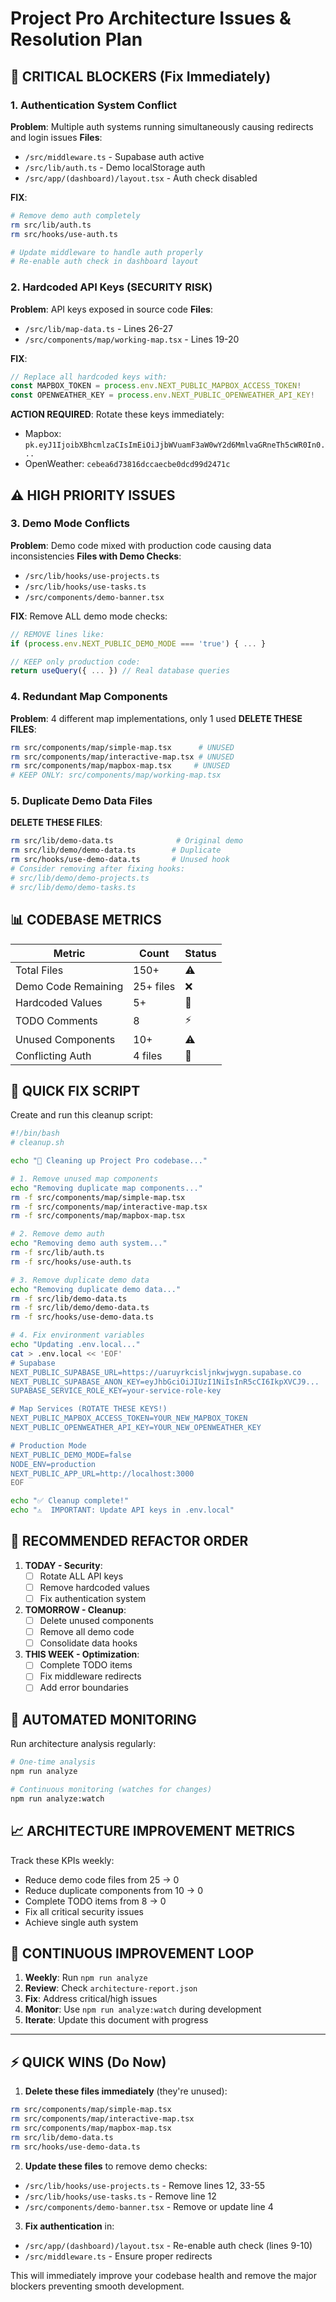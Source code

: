 # Project Pro Architecture Issues & Resolution Plan

## 🚨 CRITICAL BLOCKERS (Fix Immediately)

### 1. **Authentication System Conflict**
**Problem**: Multiple auth systems running simultaneously causing redirects and login issues
**Files**:
- `/src/middleware.ts` - Supabase auth active
- `/src/lib/auth.ts` - Demo localStorage auth
- `/src/app/(dashboard)/layout.tsx` - Auth check disabled

**FIX**:
```bash
# Remove demo auth completely
rm src/lib/auth.ts
rm src/hooks/use-auth.ts

# Update middleware to handle auth properly
# Re-enable auth check in dashboard layout
```

### 2. **Hardcoded API Keys (SECURITY RISK)**
**Problem**: API keys exposed in source code
**Files**:
- `/src/lib/map-data.ts` - Lines 26-27
- `/src/components/map/working-map.tsx` - Lines 19-20

**FIX**:
```typescript
// Replace all hardcoded keys with:
const MAPBOX_TOKEN = process.env.NEXT_PUBLIC_MAPBOX_ACCESS_TOKEN!
const OPENWEATHER_KEY = process.env.NEXT_PUBLIC_OPENWEATHER_API_KEY!
```

**ACTION REQUIRED**: Rotate these keys immediately:
- Mapbox: `pk.eyJ1IjoibXBhcmlzaCIsImEiOiJjbWVuamF3aW0wY2d6MmlvaGRneTh5cWR0In0...`
- OpenWeather: `cebea6d73816dccaecbe0dcd99d2471c`

## ⚠️ HIGH PRIORITY ISSUES

### 3. **Demo Mode Conflicts**
**Problem**: Demo code mixed with production code causing data inconsistencies
**Files with Demo Checks**:
- `/src/lib/hooks/use-projects.ts`
- `/src/lib/hooks/use-tasks.ts`
- `/src/components/demo-banner.tsx`

**FIX**: Remove ALL demo mode checks:
```typescript
// REMOVE lines like:
if (process.env.NEXT_PUBLIC_DEMO_MODE === 'true') { ... }

// KEEP only production code:
return useQuery({ ... }) // Real database queries
```

### 4. **Redundant Map Components**
**Problem**: 4 different map implementations, only 1 used
**DELETE THESE FILES**:
```bash
rm src/components/map/simple-map.tsx      # UNUSED
rm src/components/map/interactive-map.tsx # UNUSED
rm src/components/map/mapbox-map.tsx     # UNUSED
# KEEP ONLY: src/components/map/working-map.tsx
```

### 5. **Duplicate Demo Data Files**
**DELETE THESE FILES**:
```bash
rm src/lib/demo-data.ts              # Original demo
rm src/lib/demo/demo-data.ts        # Duplicate
rm src/hooks/use-demo-data.ts       # Unused hook
# Consider removing after fixing hooks:
# src/lib/demo/demo-projects.ts
# src/lib/demo/demo-tasks.ts
```

## 📊 CODEBASE METRICS

| Metric | Count | Status |
|--------|-------|--------|
| Total Files | 150+ | ⚠️ |
| Demo Code Remaining | 25+ files | ❌ |
| Hardcoded Values | 5+ | 🚨 |
| TODO Comments | 8 | ⚡ |
| Unused Components | 10+ | ⚠️ |
| Conflicting Auth | 4 files | 🚨 |

## 🔧 QUICK FIX SCRIPT

Create and run this cleanup script:

```bash
#!/bin/bash
# cleanup.sh

echo "🧹 Cleaning up Project Pro codebase..."

# 1. Remove unused map components
echo "Removing duplicate map components..."
rm -f src/components/map/simple-map.tsx
rm -f src/components/map/interactive-map.tsx
rm -f src/components/map/mapbox-map.tsx

# 2. Remove demo auth
echo "Removing demo auth system..."
rm -f src/lib/auth.ts
rm -f src/hooks/use-auth.ts

# 3. Remove duplicate demo data
echo "Removing duplicate demo data..."
rm -f src/lib/demo-data.ts
rm -f src/lib/demo/demo-data.ts
rm -f src/hooks/use-demo-data.ts

# 4. Fix environment variables
echo "Updating .env.local..."
cat > .env.local << 'EOF'
# Supabase
NEXT_PUBLIC_SUPABASE_URL=https://uaruyrkcisljnkwjwygn.supabase.co
NEXT_PUBLIC_SUPABASE_ANON_KEY=eyJhbGciOiJIUzI1NiIsInR5cCI6IkpXVCJ9...
SUPABASE_SERVICE_ROLE_KEY=your-service-role-key

# Map Services (ROTATE THESE KEYS!)
NEXT_PUBLIC_MAPBOX_ACCESS_TOKEN=YOUR_NEW_MAPBOX_TOKEN
NEXT_PUBLIC_OPENWEATHER_API_KEY=YOUR_NEW_OPENWEATHER_KEY

# Production Mode
NEXT_PUBLIC_DEMO_MODE=false
NODE_ENV=production
NEXT_PUBLIC_APP_URL=http://localhost:3000
EOF

echo "✅ Cleanup complete!"
echo "⚠️  IMPORTANT: Update API keys in .env.local"
```

## 🎯 RECOMMENDED REFACTOR ORDER

1. **TODAY - Security**:
   - [ ] Rotate ALL API keys
   - [ ] Remove hardcoded values
   - [ ] Fix authentication system

2. **TOMORROW - Cleanup**:
   - [ ] Delete unused components
   - [ ] Remove all demo code
   - [ ] Consolidate data hooks

3. **THIS WEEK - Optimization**:
   - [ ] Complete TODO items
   - [ ] Fix middleware redirects
   - [ ] Add error boundaries

## 🚀 AUTOMATED MONITORING

Run architecture analysis regularly:

```bash
# One-time analysis
npm run analyze

# Continuous monitoring (watches for changes)
npm run analyze:watch
```

## 📈 ARCHITECTURE IMPROVEMENT METRICS

Track these KPIs weekly:
- Reduce demo code files from 25 → 0
- Reduce duplicate components from 10 → 0
- Complete TODO items from 8 → 0
- Fix all critical security issues
- Achieve single auth system

## 🔄 CONTINUOUS IMPROVEMENT LOOP

1. **Weekly**: Run `npm run analyze`
2. **Review**: Check `architecture-report.json`
3. **Fix**: Address critical/high issues
4. **Monitor**: Use `npm run analyze:watch` during development
5. **Iterate**: Update this document with progress

---

## ⚡ QUICK WINS (Do Now)

1. **Delete these files immediately** (they're unused):
```bash
rm src/components/map/simple-map.tsx
rm src/components/map/interactive-map.tsx
rm src/components/map/mapbox-map.tsx
rm src/lib/demo-data.ts
rm src/hooks/use-demo-data.ts
```

2. **Update these files** to remove demo checks:
- `/src/lib/hooks/use-projects.ts` - Remove lines 12, 33-55
- `/src/lib/hooks/use-tasks.ts` - Remove line 12
- `/src/components/demo-banner.tsx` - Remove or update line 4

3. **Fix authentication** in:
- `/src/app/(dashboard)/layout.tsx` - Re-enable auth check (lines 9-10)
- `/src/middleware.ts` - Ensure proper redirects

This will immediately improve your codebase health and remove the major blockers preventing smooth development.